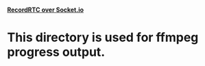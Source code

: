 #### [RecordRTC over Socket.io](https://github.com/muaz-khan/RecordRTC/tree/master/RecordRTC-over-Socketio)

# This directory is used for ffmpeg progress output.
